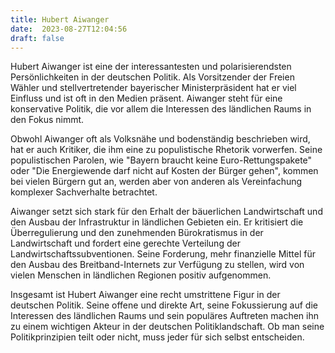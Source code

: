 ```yaml
---
title: Hubert Aiwanger
date:  2023-08-27T12:04:56
draft: false
---
```


Hubert Aiwanger ist eine der interessantesten und polarisierendsten Persönlichkeiten in der deutschen Politik. Als Vorsitzender der Freien Wähler und stellvertretender bayerischer Ministerpräsident hat er viel Einfluss und ist oft in den Medien präsent. Aiwanger steht für eine konservative Politik, die vor allem die Interessen des ländlichen Raums in den Fokus nimmt.

Obwohl Aiwanger oft als Volksnähe und bodenständig beschrieben wird, hat er auch Kritiker, die ihm eine zu populistische Rhetorik vorwerfen. Seine populistischen Parolen, wie "Bayern braucht keine Euro-Rettungspakete" oder "Die Energiewende darf nicht auf Kosten der Bürger gehen", kommen bei vielen Bürgern gut an, werden aber von anderen als Vereinfachung komplexer Sachverhalte betrachtet.

Aiwanger setzt sich stark für den Erhalt der bäuerlichen Landwirtschaft und den Ausbau der Infrastruktur in ländlichen Gebieten ein. Er kritisiert die Überregulierung und den zunehmenden Bürokratismus in der Landwirtschaft und fordert eine gerechte Verteilung der Landwirtschaftssubventionen. Seine Forderung, mehr finanzielle Mittel für den Ausbau des Breitband-Internets zur Verfügung zu stellen, wird von vielen Menschen in ländlichen Regionen positiv aufgenommen.

Insgesamt ist Hubert Aiwanger eine recht umstrittene Figur in der deutschen Politik. Seine offene und direkte Art, seine Fokussierung auf die Interessen des ländlichen Raums und sein populäres Auftreten machen ihn zu einem wichtigen Akteur in der deutschen Politiklandschaft. Ob man seine Politikprinzipien teilt oder nicht, muss jeder für sich selbst entscheiden.